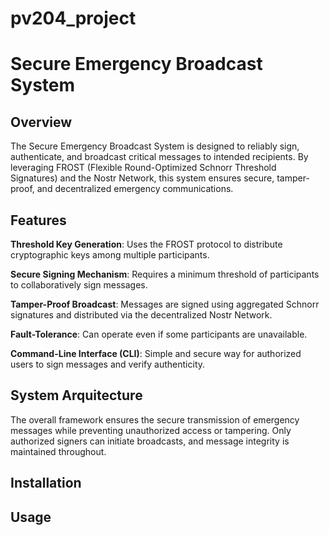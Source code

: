 # pv204_project 
# **Secure Emergency Broadcast System**

## Overview

The Secure Emergency Broadcast System is designed to reliably sign, authenticate, and broadcast critical messages to intended recipients. By leveraging FROST (Flexible Round-Optimized Schnorr Threshold Signatures) and the Nostr Network, this system ensures secure, tamper-proof, and decentralized emergency communications.

## Features

**Threshold Key Generation**: Uses the FROST protocol to distribute cryptographic keys among multiple participants.

**Secure Signing Mechanism**: Requires a minimum threshold of participants to collaboratively sign messages.

**Tamper-Proof Broadcast**: Messages are signed using aggregated Schnorr signatures and distributed via the decentralized Nostr Network.

**Fault-Tolerance**: Can operate even if some participants are unavailable.

**Command-Line Interface (CLI)**: Simple and secure way for authorized users to sign messages and verify authenticity.

## System Arquitecture
The overall framework ensures the secure transmission of emergency messages while preventing unauthorized access or tampering. Only authorized signers can initiate broadcasts, and message integrity is maintained throughout.



## Installation

## Usage


